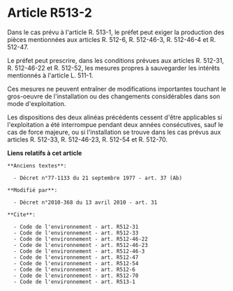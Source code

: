 # Article R513-2

Dans le cas prévu à l'article R. 513-1, le préfet peut exiger la production des pièces mentionnées aux articles R. 512-6, R.
512-46-3, R. 512-46-4 et R. 512-47. 

Le préfet peut prescrire, dans les conditions prévues aux articles R. 512-31, 
R. 512-46-22 et R. 512-52, les mesures propres à sauvegarder les intérêts mentionnés à l'article L. 511-1. 

Ces mesures ne peuvent entraîner de modifications importantes touchant le gros-oeuvre de l'installation ou des changements
considérables dans son mode d'exploitation. 

Les dispositions des deux alinéas précédents cessent d'être applicables si l'exploitation a été interrompue pendant deux
années consécutives, sauf le cas de force majeure, ou si l'installation se trouve dans les cas prévus aux articles R. 512-33,
R. 512-46-23, R. 512-54 et R. 512-70.

**Liens relatifs à cet article**

	**Anciens textes**:

	  - Décret n°77-1133 du 21 septembre 1977 - art. 37 (Ab)

	**Modifié par**:

	  - Décret n°2010-368 du 13 avril 2010 - art. 31

	**Cite**:

	  - Code de l'environnement - art. R512-31
	  - Code de l'environnement - art. R512-33
	  - Code de l'environnement - art. R512-46-22
	  - Code de l'environnement - art. R512-46-23
	  - Code de l'environnement - art. R512-46-3
	  - Code de l'environnement - art. R512-47
	  - Code de l'environnement - art. R512-54
	  - Code de l'environnement - art. R512-6
	  - Code de l'environnement - art. R512-70
	  - Code de l'environnement - art. R513-1

